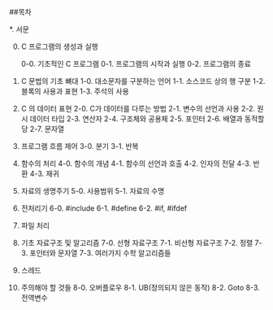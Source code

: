 ##목차

   *. 서문

0. C 프로그램의 생성과 실행

   0-0. 기초적인 C 프로그램
   0-1. 프로그램의 시작과 실행
   0-2. 프로그램의 종료

1.  C 문법의 기초 뼈대
   1-0. 대소문자를 구분하는 언어 
   1-1. 소스코드 상의 행 구분
   1-2. 블록의 사용과 표현
   1-3. 주석의 사용

2. C 의 데이터 표현
   2-0. C가 데이터를 다루는 방법
   2-1. 변수의 선언과 사용
   2-2. 원시 데이터 타입
   2-3. 연산자
   2-4. 구조체와 공용체
   2-5. 포인터
   2-6. 배열과 동적할당
   2-7. 문자열

3. 프로그램 흐름 제어
   3-0. 분기
   3-1. 반복

4. 함수의 처리
   4-0. 함수의 개념
   4-1. 함수의 선언과 호출
   4-2. 인자의 전달
   4-3. 반환
   4-3. 재귀

5. 자료의 생명주기
   5-0. 사용범위
   5-1. 자료의 수명

6. 전처리기
   6-0. #include
   6-1. #define
   6-2. #if, #ifdef

7. 파일 처리

8. 기초 자료구조 및 알고리즘
   7-0. 선형 자료구조
   7-1. 비선형 자료구조
   7-2. 정렬
   7-3. 포인터와 문자열
   7-3. 여러가지 수학 알고리즘들

9. 스레드

9. 주의해야 할 것들
   8-0. 오버플로우
   8-1. UB(정의되지 않은 동작)
   8-2. Goto
   8-3. 전역변수
